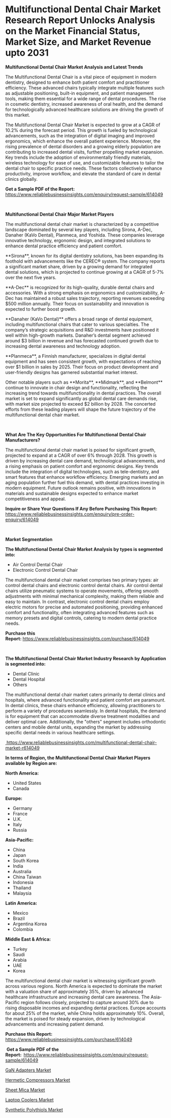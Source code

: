 <p><h1>Multifunctional Dental Chair Market Research Report Unlocks Analysis on the Market Financial Status, Market Size, and Market Revenue upto 2031</h1></p><p><strong>Multifunctional Dental Chair Market Analysis and Latest Trends</strong></p>
<p><p>The Multifunctional Dental Chair is a vital piece of equipment in modern dentistry, designed to enhance both patient comfort and practitioner efficiency. These advanced chairs typically integrate multiple features such as adjustable positioning, built-in equipment, and patient management tools, making them essential for a wide range of dental procedures. The rise in cosmetic dentistry, increased awareness of oral health, and the demand for technologically advanced healthcare solutions are driving the growth of this market.</p><p>The Multifunctional Dental Chair Market is expected to grow at a CAGR of 10.2% during the forecast period. This growth is fueled by technological advancements, such as the integration of digital imaging and improved ergonomics, which enhance the overall patient experience. Moreover, the rising prevalence of dental disorders and a growing elderly population are contributing to increased dental visits, further propelling market expansion. Key trends include the adoption of environmentally friendly materials, wireless technology for ease of use, and customizable features to tailor the dental chair to specific practice needs. These factors collectively enhance productivity, improve workflow, and elevate the standard of care in dental clinics globally.</p></p>
<p><strong>Get a Sample PDF of the Report:&nbsp;</strong> <a href="https://www.reliablebusinessinsights.com/enquiry/request-sample/614049?utm_campaign=60&utm_medium=2&utm_source=Github&utm_content=ia&utm_term=03102024&utm_id=multifunctional-dental-chair">https://www.reliablebusinessinsights.com/enquiry/request-sample/614049</a></p>
<p>&nbsp;</p>
<p><strong>Multifunctional Dental Chair Major Market Players</strong></p>
<p><p>The multifunctional dental chair market is characterized by a competitive landscape dominated by several key players, including Sirona, A-Dec, Danaher (KaVo Dental), Planmeca, and Yoshida. These companies leverage innovative technology, ergonomic design, and integrated solutions to enhance dental practice efficiency and patient comfort.</p><p>**Sirona**, known for its digital dentistry solutions, has been expanding its foothold with advancements like the CEREC® system. The company reports a significant market share, driven by a growing demand for integrated dental solutions, which is projected to continue growing at a CAGR of 5-7% over the next five years.</p><p>**A-Dec** is recognized for its high-quality, durable dental chairs and accessories. With a strong emphasis on ergonomics and customizability, A-Dec has maintained a robust sales trajectory, reporting revenues exceeding $500 million annually. Their focus on sustainability and innovation is expected to further boost growth.</p><p>**Danaher (KaVo Dental)** offers a broad range of dental equipment, including multifunctional chairs that cater to various specialties. The company’s strategic acquisitions and R&D investments have positioned it well within high-growth markets. Danaher’s dental segment achieved around $3 billion in revenue and has forecasted continued growth due to increasing dental awareness and technology adoption.</p><p>**Planmeca**, a Finnish manufacturer, specializes in digital dental equipment and has seen consistent growth, with expectations of reaching over $1 billion in sales by 2025. Their focus on product development and user-friendly designs has garnered substantial market interest.</p><p>Other notable players such as **Morita**, **Midmark**, and **Belmont** continue to innovate in chair design and functionality, reflecting the increasing trend towards multifunctionality in dental practices. The overall market is set to expand significantly as global dental care demands rise, with market size projected to exceed $2 billion by 2028. The concerted efforts from these leading players will shape the future trajectory of the multifunctional dental chair market.</p></p>
<p>&nbsp;</p>
<p><strong>What Are The Key Opportunities For Multifunctional Dental Chair Manufacturers?</strong></p>
<p><p>The multifunctional dental chair market is poised for significant growth, projected to expand at a CAGR of over 6% through 2028. This growth is driven by increasing dental care demand, technological advancements, and a rising emphasis on patient comfort and ergonomic designs. Key trends include the integration of digital technologies, such as tele-dentistry, and smart features that enhance workflow efficiency. Emerging markets and an aging population further fuel this demand, with dental practices investing in modern equipment. Future outlook remains positive, with innovations in materials and sustainable designs expected to enhance market competitiveness and appeal.</p></p>
<p><strong>Inquire or Share Your Questions If Any Before Purchasing This Report:</strong> <a href="https://www.reliablebusinessinsights.com/enquiry/pre-order-enquiry/614049?utm_campaign=60&utm_medium=2&utm_source=Github&utm_content=ia&utm_term=03102024&utm_id=multifunctional-dental-chair">https://www.reliablebusinessinsights.com/enquiry/pre-order-enquiry/614049</a></p>
<p>&nbsp;</p>
<p><strong>Market Segmentation</strong></p>
<p><strong>The Multifunctional Dental Chair Market Analysis by types is segmented into:</strong></p>
<p><ul><li>Air Control Dental Chair</li><li>Electronic Control Dental Chair</li></ul></p>
<p><p>The multifunctional dental chair market comprises two primary types: air control dental chairs and electronic control dental chairs. Air control dental chairs utilize pneumatic systems to operate movements, offering smooth adjustments with minimal mechanical complexity, making them reliable and easy to maintain. In contrast, electronic control dental chairs employ electric motors for precise and automated positioning, providing enhanced comfort and functionality, often integrating advanced features such as memory presets and digital controls, catering to modern dental practice needs.</p></p>
<p><strong>Purchase this Report:&nbsp;</strong><a href="https://www.reliablebusinessinsights.com/purchase/614049?utm_campaign=60&utm_medium=2&utm_source=Github&utm_content=ia&utm_term=03102024&utm_id=multifunctional-dental-chair">https://www.reliablebusinessinsights.com/purchase/614049</a></p>
<p>&nbsp;</p>
<p><strong>The Multifunctional Dental Chair Market Industry Research by Application is segmented into:</strong></p>
<p><ul><li>Dental Clinic</li><li>Dental Hospital</li><li>Others</li></ul></p>
<p><p>The multifunctional dental chair market caters primarily to dental clinics and hospitals, where advanced functionality and patient comfort are paramount. In dental clinics, these chairs enhance efficiency, allowing practitioners to perform a variety of procedures seamlessly. In dental hospitals, the demand is for equipment that can accommodate diverse treatment modalities and deliver optimal care. Additionally, the "others" segment includes orthodontic centers and mobile dental units, expanding the market by addressing specific dental needs in various healthcare settings.</p></p>
<p><a href="https://www.reliablebusinessinsights.com/multifunctional-dental-chair-market-r614049?utm_campaign=60&utm_medium=2&utm_source=Github&utm_content=ia&utm_term=03102024&utm_id=multifunctional-dental-chair">&nbsp;https://www.reliablebusinessinsights.com/multifunctional-dental-chair-market-r614049</a></p>
<p><strong>In terms of Region, the Multifunctional Dental Chair Market Players available by Region are:</strong></p>
<p>
    <p> <strong> North America: </strong>
        <ul>
            <li>United States</li>
            <li>Canada</li>
        </ul>
        </p> 
    <p> <strong> Europe: </strong>
        <ul>
            <li>Germany</li>
            <li>France</li>
            <li>U.K.</li>
            <li>Italy</li>
            <li>Russia</li>
        </ul>
        </p> 
    <p> <strong> Asia-Pacific: </strong>
        <ul>
            <li>China</li>
            <li>Japan</li>
            <li>South Korea</li>
            <li>India</li>
            <li>Australia</li>
            <li>China Taiwan</li>
            <li>Indonesia</li>
            <li>Thailand</li>
            <li>Malaysia</li>
        </ul>
        </p> 
    <p> <strong> Latin America: </strong>
        <ul>
            <li>Mexico</li>
            <li>Brazil</li>
            <li>Argentina Korea</li>
            <li>Colombia</li>
        </ul>
        </p> 
    <p> <strong> Middle East & Africa: </strong>
        <ul>
            <li>Turkey</li>
            <li>Saudi</li>
            <li>Arabia</li>
            <li>UAE</li>
            <li>Korea</li>
        </ul>
    </p>
    </p>
<p><p>The multifunctional dental chair market is witnessing significant growth across various regions. North America is expected to dominate the market with a valuation share of approximately 35%, driven by advanced healthcare infrastructure and increasing dental care awareness. The Asia-Pacific region follows closely, projected to capture around 30% due to rising disposable incomes and expanding dental practices. Europe accounts for about 25% of the market, while China holds approximately 10%. Overall, the market is poised for steady expansion, driven by technological advancements and increasing patient demand.</p></p>
<p><strong>Purchase this Report: </strong><a href="https://www.reliablebusinessinsights.com/purchase/614049?utm_campaign=60&utm_medium=2&utm_source=Github&utm_content=ia&utm_term=03102024&utm_id=multifunctional-dental-chair">https://www.reliablebusinessinsights.com/purchase/614049</a></p>
<p>&nbsp;<strong>Get a Sample PDF of the Report:&nbsp;&nbsp;</strong><a href="https://www.reliablebusinessinsights.com/enquiry/request-sample/614049?utm_campaign=60&utm_medium=2&utm_source=Github&utm_content=ia&utm_term=03102024&utm_id=multifunctional-dental-chair">https://www.reliablebusinessinsights.com/enquiry/request-sample/614049</a></p>
<p><strong></strong></p>
<p><p><a href="https://github.com/MarilynDouglas476/Market-Research-Report-List-1/blob/main/gan-adapters-market.md?utm_campaign=60&utm_medium=2&utm_source=Github&utm_content=ia&utm_term=03102024&utm_id=multifunctional-dental-chair">GaN Adapters Market</a></p><p><a href="https://www.linkedin.com/pulse/hermetic-compressors-market-analysis-report-global-insights-wkgkf?trackingId=Et5Aj4g5SU%2BboDeTKJw4HQ%3D%3D&utm_campaign=60&utm_medium=2&utm_source=Github&utm_content=ia&utm_term=03102024&utm_id=multifunctional-dental-chair">Hermetic Compressors Market</a></p><p><a href="https://www.linkedin.com/pulse/deep-dive-sheet-mica-market-itstrends-segmentation-competitive-wku4c?trackingId=jELUCJvUQr2oFGoU30CCow%3D%3D&utm_campaign=60&utm_medium=2&utm_source=Github&utm_content=ia&utm_term=03102024&utm_id=multifunctional-dental-chair">Sheet Mica Market</a></p><p><a href="https://www.linkedin.com/pulse/laptop-coolers-industry-analysis-report-its-market-size-growing-dew6e?trackingId=9muHRDWSTR%2BHZ4O42hh4eg%3D%3D&utm_campaign=60&utm_medium=2&utm_source=Github&utm_content=ia&utm_term=03102024&utm_id=multifunctional-dental-chair">Laptop Coolers Market</a></p><p><a href="https://github.com/FahadAhmed223/Market-Research-Report-List-1/blob/main/synthetic-polythiols-market.md?utm_campaign=60&utm_medium=2&utm_source=Github&utm_content=ia&utm_term=03102024&utm_id=multifunctional-dental-chair">Synthetic Polythiols Market</a></p></p>